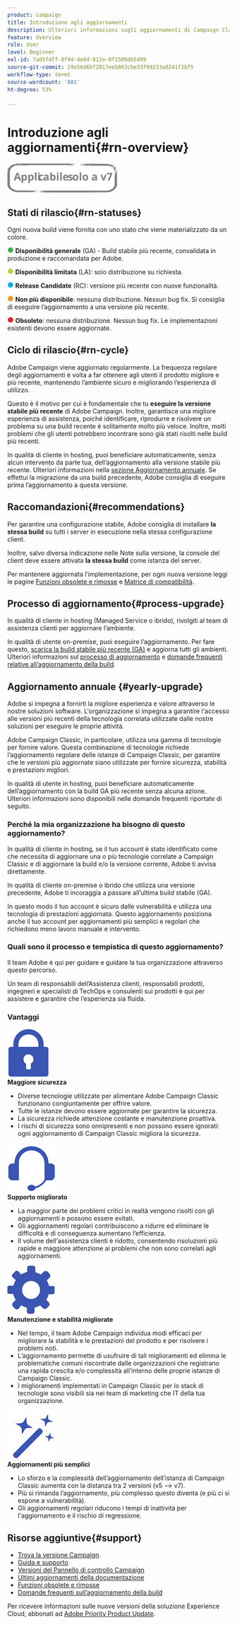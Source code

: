```yaml
---
product: campaign
title: Introduzione agli aggiornamenti
description: Ulteriori informazioni sugli aggiornamenti di Campaign Classic
feature: Overview
role: User
level: Beginner
exl-id: 7a05fdff-8f9d-4e8d-812e-0f1509db5499
source-git-commit: 29e56d6bf2817eeb863cbe33f99233a8241f2bf5
workflow-type: tm+mt
source-wordcount: '881'
ht-degree: 53%

---
```


# Introduzione agli aggiornamenti{#rn-overview}

![](../../assets/v7-only.svg)

## Stati di rilascio{#rn-statuses}

Ogni nuova build viene fornita con uno stato che viene materializzato da un colore.

![](assets/do-not-localize/green3.png) **Disponibilità generale** (GA) - Build stabile più recente, convalidata in produzione e raccomandata per Adobe.

![](assets/do-not-localize/limited3.png) **Disponibilità limitata** (LA): solo distribuzione su richiesta.

![](assets/do-not-localize/blue3.png) **Release Candidate** (RC): versione più recente con nuove funzionalità.

![](assets/do-not-localize/orange3.png) **Non più disponibile**: nessuna distribuzione. Nessun bug fix. Si consiglia di eseguire l’aggiornamento a una versione più recente.

![](assets/do-not-localize/red3.png) **Obsoleto**: nessuna distribuzione. Nessun bug fix. Le implementazioni esistenti devono essere aggiornate.

## Ciclo di rilascio{#rn-cycle}

Adobe Campaign viene aggiornato regolarmente. La frequenza regolare degli aggiornamenti è volta a far ottenere agli utenti il prodotto migliore e più recente, mantenendo l’ambiente sicuro e migliorando l’esperienza di utilizzo.

Questo è il motivo per cui è fondamentale che tu **eseguire la versione stabile più recente** di Adobe Campaign. Inoltre, garantisce una migliore esperienza di assistenza, poiché identificare, riprodurre e risolvere un problema su una build recente è solitamente molto più veloce. Inoltre, molti problemi che gli utenti potrebbero incontrare sono già stati risolti nelle build più recenti.

In qualità di cliente in hosting, puoi beneficiare automaticamente, senza alcun intervento da parte tua, dell’aggiornamento alla versione stabile più recente. Ulteriori informazioni nella [sezione Aggiornamento annuale](#yearly-upgrade). Se effettui la migrazione da una build precedente, Adobe consiglia di eseguire prima l’aggiornamento a questa versione.

## Raccomandazioni{#recommendations}

Per garantire una configurazione stabile, Adobe consiglia di installare **la stessa build** su tutti i server in esecuzione nella stessa configurazione client.

Inoltre, salvo diversa indicazione nelle Note sulla versione, la console del client deve essere attivata **la stessa build** come istanza del server.

Per mantenere aggiornata l’implementazione, per ogni nuova versione leggi le pagine [Funzioni obsolete e rimosse](../../rn/using/deprecated-features.md) e [Matrice di compatibilità](../../rn/using/compatibility-matrix.md).

## Processo di aggiornamento{#process-upgrade}

In qualità di cliente in hosting (Managed Service o ibrido), rivolgiti al team di assistenza clienti per aggiornare l’ambiente.

In qualità di utente on-premise, puoi eseguire l’aggiornamento. Per fare questo, [scarica la build stabile più recente (GA)](https://experience.adobe.com/#/downloads/content/software-distribution/en/campaign.html) e aggiorna tutti gli ambienti. Ulteriori informazioni sul [processo di aggiornamento](../../production/using/build-upgrade.md) e [domande frequenti relative all’aggiornamento della build](../../platform/using/faq-build-upgrade.md).

## Aggiornamento annuale {#yearly-upgrade}

Adobe si impegna a fornirti la migliore esperienza e valore attraverso le nostre soluzioni software. L&#39;organizzazione si impegna a garantire l&#39;accesso alle versioni più recenti della tecnologia correlata utilizzate dalle nostre soluzioni per eseguire le proprie attività.

 Adobe Campaign Classic, in particolare, utilizza una gamma di tecnologie per fornire valore. Questa combinazione di tecnologie richiede l’aggiornamento regolare delle istanze di Campaign Classic, per garantire che le versioni più aggiornate siano utilizzate per fornire sicurezza, stabilità e prestazioni migliori.

In qualità di utente in hosting, puoi beneficiare automaticamente dell’aggiornamento con la build GA più recente senza alcuna azione. Ulteriori informazioni sono disponibili nelle domande frequenti riportate di seguito.

### Perché la mia organizzazione ha bisogno di questo aggiornamento?

In qualità di cliente in hosting, se il tuo account è stato identificato come che necessita di aggiornare una o più tecnologie correlate a Campaign Classic e di aggiornare la build e/o la versione corrente, Adobe ti avvisa direttamente.

In qualità di cliente on-premise o ibrido che utilizza una versione precedente, Adobe ti incoraggia a passare all’ultima build stabile (GA).

In questo modo il tuo account è sicuro dalle vulnerabilità e utilizza una tecnologia di prestazioni aggiornata. Questo aggiornamento posiziona anche il tuo account per aggiornamenti più semplici e regolari che richiedono meno lavoro manuale e intervento.

### Quali sono il processo e tempistica di questo aggiornamento?

Il team Adobe è qui per guidare e guidare la tua organizzazione attraverso questo percorso.

Un team di responsabili dell’Assistenza clienti, responsabili prodotti, ingegneri e specialisti di TechOps e consulenti sui prodotti è qui per assistere e garantire che l’esperienza sia fluida.

### Vantaggi

<tr>
  <td>
      <img alt="Sicurezza" src="assets/do-not-localize/security.png"/>
    <div>
    <strong>Maggiore sicurezza</strong>
    </div>
    <ul>
    <li>Diverse tecnologie utilizzate per alimentare Adobe Campaign Classic funzionano congiuntamente per offrire valore.</li>
    <li>Tutte le istanze devono essere aggiornate per garantire la sicurezza.</li>
    <li>La sicurezza richiede attenzione costante e manutenzione proattiva.</li>
    <li>I rischi di sicurezza sono onnipresenti e non possono essere ignorati: ogni aggiornamento di Campaign Classic migliora la sicurezza.</li>
    </ul>
  </td>

<td>
      <img alt="Assistenza" src="assets/do-not-localize/support.png" />
    <div>
    <strong>Supporto migliorato</strong>
    </div>
    <ul>
    <li>La maggior parte dei problemi critici in realtà vengono risolti con gli aggiornamenti e possono essere evitati.</li>
    <li>Gli aggiornamenti regolari contribuiscono a ridurre ed eliminare le difficoltà e di conseguenza aumentano l’efficienza.</li>
    <li>Il volume dell'assistenza clienti è ridotto, consentendo risoluzioni più rapide e maggiore attenzione ai problemi che non sono correlati agli aggiornamenti.</li>
    </ul>
  </td>
</tr>

<tr>
  <td>
      <img alt="Manutenzione" src="assets/do-not-localize/maintenance.png"/>
    <div>
    <strong>Manutenzione e stabilità migliorate</strong>
    </div>
    <ul>
    <li>Nel tempo, il team Adobe Campaign individua modi efficaci per migliorare la stabilità e le prestazioni del prodotto e per risolvere i problemi noti.</li>
    <li>L’aggiornamento permette di usufruire di tali miglioramenti ed elimina le problematiche comuni riscontrate dalle organizzazioni che registrano una rapida crescita e/o complessità all’interno delle proprie istanze di Campaign Classic.</li>
    <li>I miglioramenti implementati in Campaign Classic per lo stack di tecnologie sono visibili sia nei team di marketing che IT della tua organizzazione.</li>
    </ul>
  </td>

<td>
      <img alt="Aggiornamento della build" src="assets/do-not-localize/upgrades.png" />
    <div>
    <strong>Aggiornamenti più semplici</strong>
    </a>
    </div>
    <ul>
    <li>Lo sforzo e la complessità dell’aggiornamento dell’istanza di Campaign Classic aumenta con la distanza tra 2 versioni (v5 —&gt; v7).</li>
    <li>Più si rimanda l’aggiornamento, più complesso questo diventa (e più ci si espone a vulnerabilità).</li>
    <li>Gli aggiornamenti regolari riducono i tempi di inattività per l'aggiornamento e il rischio di regressione.</li>
    </ul>
  </td>
</tr>
</table>

## Risorse aggiuntive{#support}

* [Trova la versione Campaign](../../platform/using/launching-adobe-campaign.md#getting-your-campaign-version).
* [Guida e supporto](../../support.md)
* [Versioni del Pannello di controllo Campaign](https://experienceleague.adobe.com/docs/control-panel/using/release-notes.html?lang=it)
* [Ultimi aggiornamenti della documentazione](../../rn/using/documentation-updates.md)
* [Funzioni obsolete e rimosse](../../rn/using/deprecated-features.md)
* [Domande frequenti sull’aggiornamento della build](../../platform/using/faq-build-upgrade.md)

Per ricevere informazioni sulle nuove versioni della soluzione Experience Cloud, abbonati ad [Adobe Priority Product Update](https://www.adobe.com/it/subscription/priority-product-update.html).
